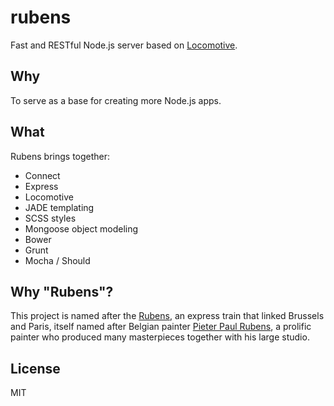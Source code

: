 rubens
======

Fast and RESTful Node.js server based on [Locomotive](https://github.com/jaredhanson/locomotive).

## Why

To serve as a base for creating more Node.js apps.

## What

Rubens brings together:

* Connect
* Express
* Locomotive
* JADE templating
* SCSS styles
* Mongoose object modeling
* Bower
* Grunt
* Mocha / Should

## Why "Rubens"?

This project is named after the [Rubens](http://en.wikipedia.org/wiki/Rubens_(train) "Rubens (train)"), an express train that linked Brussels and Paris, itself named after Belgian painter [Pieter Paul Rubens](http://en.wikipedia.org/wiki/Peter_Paul_Rubens "Pieter Paul Rubens (painter)"), a prolific painter who produced many masterpieces together with his large studio.

## License

MIT 
